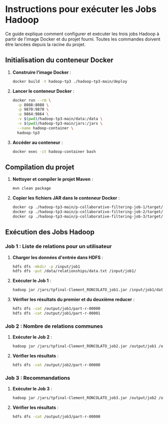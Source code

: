 # Instructions pour exécuter les Jobs Hadoop

Ce guide explique comment configurer et exécuter les trois jobs Hadoop à partir de l'image Docker et du projet fourni. Toutes les commandes doivent être lancées depuis la racine du projet.

## Initialisation du conteneur Docker

1. **Construire l'image Docker** :
   ```bash
   docker build -t hadoop-tp3 ./hadoop-tp3-main/deploy
   ```

2. **Lancer le conteneur Docker** :
   ```bash
   docker run --rm \
     -p 8088:8088 \
     -p 9870:9870 \
     -p 9864:9864 \
     -v $(pwd)/hadoop-tp3-main/data:/data \
     -v $(pwd)/hadoop-tp3-main/jars:/jars \
     --name hadoop-container \
     hadoop-tp3
   ```

3. **Accéder au conteneur** :
   ```bash
   docker exec -it hadoop-container bash
   ```

## Compilation du projet

1. **Nettoyer et compiler le projet Maven** :
   ```bash
   mvn clean package
   ```

2. **Copier les fichiers JAR dans le conteneur Docker** :
   ```bash
   docker cp ./hadoop-tp3-main/p-collaborative-filtering-job-1/target/tpfinal-Clement_RONCOLATO_job1.jar hadoop-container:/jars/
   docker cp ./hadoop-tp3-main/p-collaborative-filtering-job-2/target/tpfinal-Clement_RONCOLATO_job2.jar hadoop-container:/jars/
   docker cp ./hadoop-tp3-main/p-collaborative-filtering-job-3/target/tpfinal-Clement_RONCOLATO_job3.jar hadoop-container:/jars/
   ```

## Exécution des Jobs Hadoop

### Job 1 : Liste de relations pour un utilisateur

1. **Charger les données d'entrée dans HDFS** :
   ```bash
   hdfs dfs -mkdir -p /input/job1
   hdfs dfs -put /data/relationships/data.txt /input/job1/
   ```

2. **Exécuter le Job 1** :
   ```bash
   hadoop jar /jars/tpfinal-Clement_RONCOLATO_job1.jar /input/job1/data.txt /output/job1
   ```

3. **Vérifier les résultats du premier et du deuxième reducer** :
   ```bash
   hdfs dfs -cat /output/job1/part-r-00000
   hdfs dfs -cat /output/job1/part-r-00001
   ```

### Job 2 : Nombre de relations communes

1. **Exécuter le Job 2** :
   ```bash
   hadoop jar /jars/tpfinal-Clement_RONCOLATO_job2.jar /output/job1 /output/job2
   ```

2. **Vérifier les résultats** :
   ```bash
   hdfs dfs -cat /output/job2/part-r-00000
   ```

### Job 3 : Recommandations

1. **Exécuter le Job 3** :
   ```bash
   hadoop jar /jars/tpfinal-Clement_RONCOLATO_job3.jar /output/job2 /output/job3
   ```

2. **Vérifier les résultats** :
   ```bash
   hdfs dfs -cat /output/job3/part-r-00000
   ```

